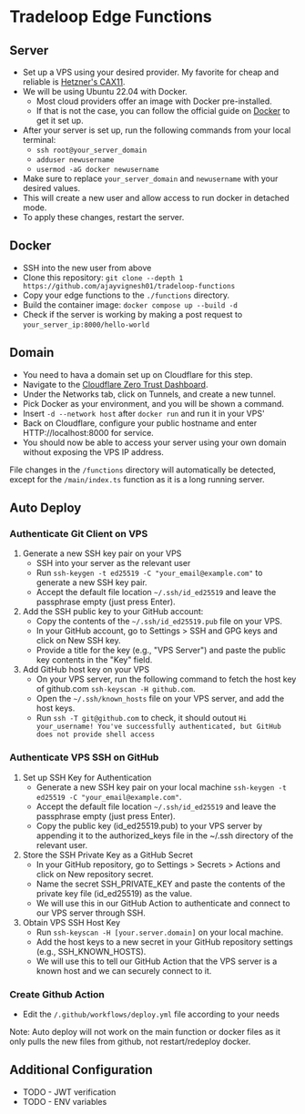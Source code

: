 # Tradeloop Edge Functions

## Server
- Set up a VPS using your desired provider. My favorite for cheap and reliable is [Hetzner's CAX11](https://www.hetzner.com/cloud/).
- We will be using Ubuntu 22.04 with Docker.
  - Most cloud providers offer an image with Docker pre-installed.
  - If that is not the case, you can follow the official guide on [Docker](https://docs.docker.com/engine/install/ubuntu/) to get it set up.
- After your server is set up, run the following commands from your local terminal:
  - `ssh root@your_server_domain`
  - `adduser newusername`
  - `usermod -aG docker newusername`
- Make sure to replace `your_server_domain` and `newusername` with your desired values.
- This will create a new user and allow access to run docker in detached mode.
- To apply these changes, restart the server.

## Docker

- SSH into the new user from above
- Clone this repository: `git clone --depth 1 https://github.com/ajayvignesh01/tradeloop-functions`
- Copy your edge functions to the `./functions` directory.
- Build the container image: `docker compose up --build -d`
- Check if the server is working by making a post request to `your_server_ip:8000/hello-world`

## Domain
- You need to hava a domain set up on Cloudflare for this step.
- Navigate to the [Cloudflare Zero Trust Dashboard](https://one.dash.cloudflare.com/).
- Under the Networks tab, click on Tunnels, and create a new tunnel.
- Pick Docker as your environment, and you will be shown a command.
- Insert `-d --network host` after `docker run` and run it in your VPS'
- Back on Cloudflare, configure your public hostname and enter HTTP://localhost:8000 for service.
- You should now be able to access your server using your own domain without exposing the VPS IP address.

File changes in the `/functions` directory will automatically be detected, except for the `/main/index.ts` function as it is a long running server.

## Auto Deploy
### Authenticate Git Client on VPS
1. Generate a new SSH key pair on your VPS
    - SSH into your server as the relevant user
    - Run `ssh-keygen -t ed25519 -C "your_email@example.com"` to generate a new SSH key pair.
    - Accept the default file location `~/.ssh/id_ed25519` and leave the passphrase empty (just press Enter).
2. Add the SSH public key to your GitHub account:
    - Copy the contents of the `~/.ssh/id_ed25519.pub` file on your VPS.
    - In your GitHub account, go to Settings > SSH and GPG keys and click on New SSH key.
    - Provide a title for the key (e.g., "VPS Server") and paste the public key contents in the "Key" field.
3. Add GitHub host key on your VPS
    - On your VPS server, run the following command to fetch the host key of github.com `ssh-keyscan -H github.com`.
    - Open the `~/.ssh/known_hosts` file on your VPS server, and add the host keys.
    - Run `ssh -T git@github.com` to check, it should outout `Hi your_username! You've successfully authenticated, but GitHub does not provide shell access`

### Authenticate VPS SSH on GitHub
1. Set up SSH Key for Authentication
    - Generate a new SSH key pair on your local machine `ssh-keygen -t ed25519 -C "your_email@example.com"`.
    - Accept the default file location `~/.ssh/id_ed25519` and leave the passphrase empty (just press Enter).
    - Copy the public key (id_ed25519.pub) to your VPS server by appending it to the authorized_keys file in the ~/.ssh directory of the relevant user.
2. Store the SSH Private Key as a GitHub Secret
    - In your GitHub repository, go to Settings > Secrets > Actions and click on New repository secret.
    - Name the secret SSH_PRIVATE_KEY and paste the contents of the private key file (id_ed25519) as the value.
    - We will use this in our GitHub Action to authenticate and connect to our VPS server through SSH.
3. Obtain VPS SSH Host Key
    - Run  `ssh-keyscan -H [your.server.domain]` on your local machine.
    - Add the host keys to a new secret in your GitHub repository settings (e.g., SSH_KNOWN_HOSTS).
    - We will use this to tell our GitHub Action that the VPS server is a known host and we can securely connect to it.

### Create Github Action
- Edit the `/.github/workflows/deploy.yml` file according to your needs

Note: Auto deploy will not work on the main function or docker files as it only pulls the new files from github, not restart/redeploy docker.

## Additional Configuration
- TODO - JWT verification
- TODO - ENV variables